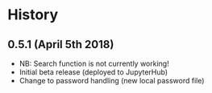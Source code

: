 History
=======

0.5.1 (April 5th 2018)
-------------------------
* NB: Search function is not currently working!
* Initial beta release (deployed to JupyterHub)
* Change to password handling (new local password file)

